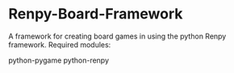 Renpy-Board-Framework
=====================

A framework for creating board games in using the python Renpy framework. Required modules:

python-pygame
python-renpy
